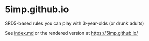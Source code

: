 # 5imp.github.io
SRD5-based rules you can play with 3-year-olds (or drunk adults)

See [index.md](index.md) or the rendered version at https://5imp.github.io/
